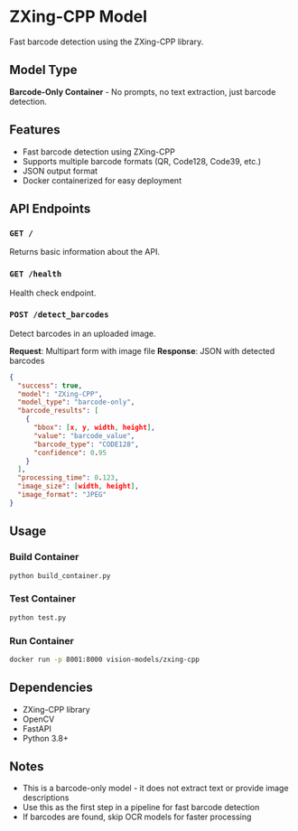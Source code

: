 # ZXing-CPP Model

Fast barcode detection using the ZXing-CPP library.

## Model Type
**Barcode-Only Container** - No prompts, no text extraction, just barcode detection.

## Features
- Fast barcode detection using ZXing-CPP
- Supports multiple barcode formats (QR, Code128, Code39, etc.)
- JSON output format
- Docker containerized for easy deployment

## API Endpoints

### `GET /`
Returns basic information about the API.

### `GET /health`
Health check endpoint.

### `POST /detect_barcodes`
Detect barcodes in an uploaded image.

**Request**: Multipart form with image file
**Response**: JSON with detected barcodes

```json
{
  "success": true,
  "model": "ZXing-CPP",
  "model_type": "barcode-only",
  "barcode_results": [
    {
      "bbox": [x, y, width, height],
      "value": "barcode_value",
      "barcode_type": "CODE128",
      "confidence": 0.95
    }
  ],
  "processing_time": 0.123,
  "image_size": [width, height],
  "image_format": "JPEG"
}
```

## Usage

### Build Container
```bash
python build_container.py
```

### Test Container
```bash
python test.py
```

### Run Container
```bash
docker run -p 8001:8000 vision-models/zxing-cpp
```

## Dependencies
- ZXing-CPP library
- OpenCV
- FastAPI
- Python 3.8+

## Notes
- This is a barcode-only model - it does not extract text or provide image descriptions
- Use this as the first step in a pipeline for fast barcode detection
- If barcodes are found, skip OCR models for faster processing





